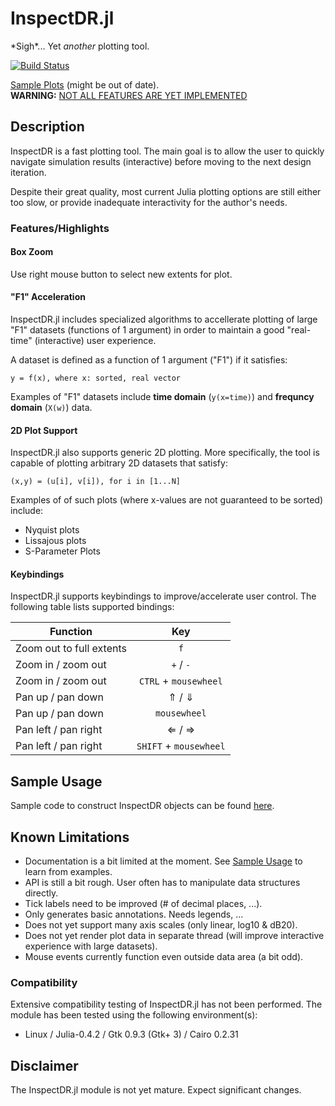 # InspectDR.jl

\*Sigh\*... Yet *another* plotting tool.

[![Build Status](https://travis-ci.org/ma-laforge/InspectDR.jl.svg?branch=master)](https://travis-ci.org/ma-laforge/InspectDR.jl)

[Sample Plots](https://github.com/ma-laforge/FileRepo/tree/master/InspectDR/sampleplots/README.md) (might be out of date).<br>
**WARNING:** [NOT ALL FEATURES ARE YET IMPLEMENTED](#KnownLimitations)

## Description

InspectDR is a fast plotting tool.  The main goal is to allow the user to quickly navigate simulation results (interactive) before moving to the next design iteration.

Despite their great quality, most current Julia plotting options are still either too slow, or provide inadequate interactivity for the author's needs.

### Features/Highlights

#### Box Zoom

Use right mouse button to select new extents for plot.

#### "F1" Acceleration

InspectDR.jl includes specialized algorithms to accellerate plotting of large "F1" datasets (functions of 1 argument) in order to maintain a good "real-time" (interactive) user experience.

A dataset is defined as a function of 1 argument ("F1") if it satisfies:

	y = f(x), where x: sorted, real vector

Examples of "F1" datasets include **time domain** (`y(x=time)`) and **frequncy domain** (`X(w)`) data.

#### 2D Plot Support

InspectDR.jl also supports generic 2D plotting.  More specifically, the tool is capable of plotting arbitrary 2D datasets that satisfy:

	(x,y) = (u[i], v[i]), for i in [1...N]

Examples of of such plots (where x-values are not guaranteed to be sorted) include:

 - Nyquist plots
 - Lissajous plots
 - S-Parameter Plots

#### Keybindings

InspectDR.jl supports keybindings to improve/accelerate user control.  The following table lists supported bindings:

| Function | Key |
| -------- | :---: |
| Zoom out to full extents | `f` |
| Zoom in / zoom out | `+` / `-` |
| Zoom in / zoom out | `CTRL` + `mousewheel`|
| Pan up / pan down | &uArr; / &dArr; |
| Pan up / pan down | `mousewheel` |
| Pan left / pan right | &lArr; / &rArr; |
| Pan left / pan right | `SHIFT` + `mousewheel`|

<a name="SampleUsage"></a>
## Sample Usage

Sample code to construct InspectDR objects can be found [here](sample/).

<a name="KnownLimitations"></a>
## Known Limitations

 - Documentation is a bit limited at the moment.  See [Sample Usage](#SampleUsage) to learn from examples.
 - API is still a bit rough.  User often has to manipulate data structures directly.
 - Tick labels need to be improved (# of decimal places, ...).
 - Only generates basic annotations. Needs legends, ...
 - Does not yet support many axis scales (only linear, log10 & dB20).
 - Does not yet render plot data in separate thread (will improve interactive experience with large datasets).
 - Mouse events currently function even outside data area (a bit odd).

### Compatibility

Extensive compatibility testing of InspectDR.jl has not been performed.  The module has been tested using the following environment(s):

 - Linux / Julia-0.4.2 / Gtk 0.9.3 (Gtk+ 3) / Cairo 0.2.31

## Disclaimer

The InspectDR.jl module is not yet mature.  Expect significant changes.
